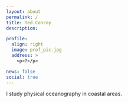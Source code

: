 ```yaml
---
layout: about
permalink: /
title: Ted Conroy
description: 

profile:
  align: right
  image: prof_pic.jpg
  address: >
    <p>?</p>

news: false
social: true
---
```


I study physical oceanography in coastal areas. 
